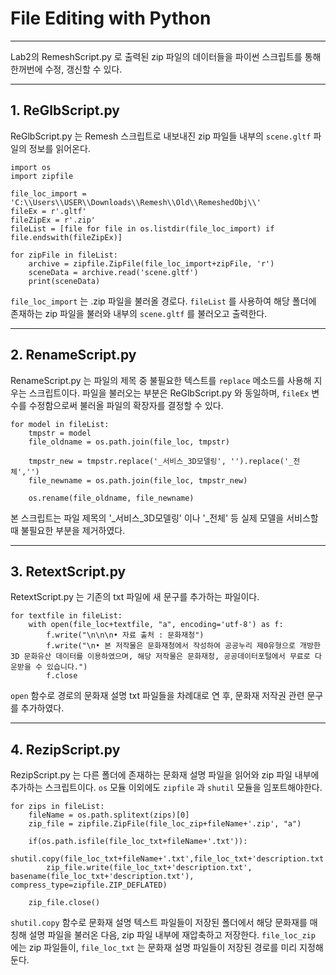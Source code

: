 # File Editing with Python
****

Lab2의 RemeshScript.py 로 출력된 zip 파일의 데이터들을 파이썬 스크립트를 통해 한꺼번에 수정, 갱신할 수 있다.

****

## 1. ReGlbScript.py

ReGlbScript.py 는 Remesh 스크립트로 내보내진 zip 파일들 내부의 `scene.gltf` 파일의 정보를 읽어온다. 

```
import os
import zipfile

file_loc_import = 'C:\\Users\\USER\\Downloads\\Remesh\\Old\\RemeshedObj\\'
fileEx = r'.gltf'
fileZipEx = r'.zip'
fileList = [file for file in os.listdir(file_loc_import) if file.endswith(fileZipEx)]

for zipFile in fileList:
    archive = zipfile.ZipFile(file_loc_import+zipFile, 'r')
    sceneData = archive.read('scene.gltf')
    print(sceneData)
```

`file_loc_import` 는 .zip 파일을 불러올 경로다. `fileList` 를 사용하여 해당 폴더에 존재하는 zip 파일을 불러와 내부의 `scene.gltf` 를 불러오고 출력한다.

***

## 2. RenameScript.py

RenameScript.py 는 파일의 제목 중 불필요한 텍스트를 `replace` 메소드를 사용해 지우는 스크립트이다. 파일을 불러오는 부분은 ReGlbScript.py 와 동일하며, `fileEx` 변수를 수정함으로써 불러올 파일의 확장자를 결정할 수 있다.

```
for model in fileList:
    tmpstr = model
    file_oldname = os.path.join(file_loc, tmpstr)

    tmpstr_new = tmpstr.replace('_서비스_3D모델링', '').replace('_전체','')
    file_newname = os.path.join(file_loc, tmpstr_new)

    os.rename(file_oldname, file_newname)
```

본 스크립트는 파일 제목의 '_서비스_3D모델링' 이나 '_전체' 등 실제 모델을 서비스할 때 불필요한 부분을 제거하였다.

***

## 3. RetextScript.py

RetextScript.py 는 기존의 txt 파일에 새 문구를 추가하는 파일이다.

```
for textfile in fileList:
    with open(file_loc+textfile, "a", encoding='utf-8') as f:
        f.write("\n\n\n• 자료 출처 : 문화재청")
        f.write("\n• 본 저작물은 문화재청에서 작성하여 공공누리 제0유형으로 개방한 3D 문화유산 데이터를 이용하였으며, 해당 저작물은 문화재청, 공공데이터포털에서 무료로 다운받을 수 있습니다.")
        f.close
```

`open` 함수로 경로의 문화재 설명 txt 파일들을 차례대로 연 후, 문화재 저작권 관련 문구를 추가하였다.

***

## 4. RezipScript.py

RezipScript.py 는 다른 폴더에 존재하는 문화재 설명 파일을 읽어와 zip 파일 내부에 추가하는 스크립트이다. `os` 모듈 이외에도 `zipfile` 과 `shutil` 모듈을 임포트해야한다.

```
for zips in fileList:
    fileName = os.path.splitext(zips)[0]
    zip_file = zipfile.ZipFile(file_loc_zip+fileName+'.zip', "a")

    if(os.path.isfile(file_loc_txt+fileName+'.txt')):
        shutil.copy(file_loc_txt+fileName+'.txt',file_loc_txt+'description.txt')
        zip_file.write(file_loc_txt+'description.txt', basename(file_loc_txt+'description.txt'), compress_type=zipfile.ZIP_DEFLATED)

    zip_file.close()
```

`shutil.copy` 함수로 문화재 설명 텍스트 파일들이 저장된 폴더에서 해당 문화재를 매칭해 설명 파일을 불러온 다음, zip 파일 내부에 재압축하고 저장한다. `file_loc_zip` 에는 zip 파일들이, `file_loc_txt` 는 문화재 설명 파일들이 저장된 경로를 미리 지정해둔다.